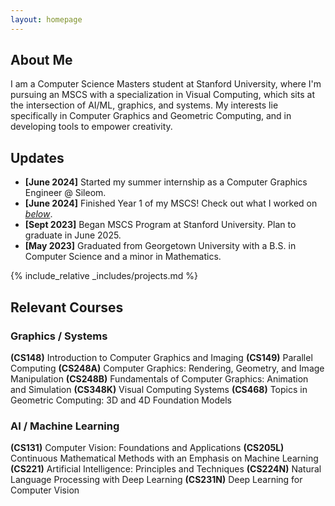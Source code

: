 ```yaml
---
layout: homepage
---
```


## About Me

I am a Computer Science Masters student at Stanford University, where I'm pursuing an MSCS with a specialization in Visual Computing, which sits at the intersection of AI/ML, graphics, and systems. My interests lie specifically in Computer Graphics and Geometric Computing, and in developing tools to empower creativity.

## Updates

- **[June 2024]** Started my summer internship as a Computer Graphics Engineer @ Sileom.
- **[June 2024]** Finished Year 1 of my MSCS! Check out what I worked on [_below_](www.google.com).
- **[Sept 2023]** Began MSCS Program at Stanford University. Plan to graduate in June 2025.
- **[May 2023]** Graduated from Georgetown University with a B.S. in Computer Science and a minor in Mathematics.

{% include_relative _includes/projects.md %}

## Relevant Courses

### Graphics / Systems

**(CS148)** Introduction to Computer Graphics and Imaging
**(CS149)** Parallel Computing
**(CS248A)** Computer Graphics: Rendering, Geometry, and Image Manipulation
**(CS248B)** Fundamentals of Computer Graphics: Animation and Simulation
**(CS348K)** Visual Computing Systems
**(CS468)** Topics in Geometric Computing: 3D and 4D Foundation Models

### AI / Machine Learning

**(CS131)** Computer Vision: Foundations and Applications
**(CS205L)** Continuous Mathematical Methods with an Emphasis on Machine Learning
**(CS221)** Artificial Intelligence: Principles and Techniques
**(CS224N)** Natural Language Processing with Deep Learning
**(CS231N)** Deep Learning for Computer Vision
